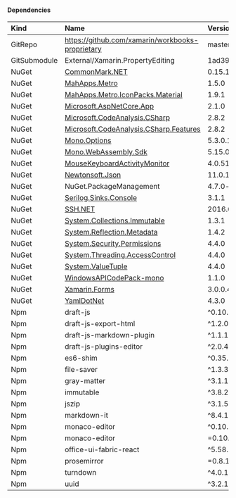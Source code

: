 #### Dependencies
| Kind         | Name                                             | Version                                  | License       |
| :----------- | :----------------------------------------------- | :--------------------------------------- | :------------ |
| GitRepo      | https://github.com/xamarin/workbooks-proprietary | master                                   |               |
| GitSubmodule | External/Xamarin.PropertyEditing                 | 1ad39236886f30dded16811e588ae4accddc4a19 |               |
| NuGet        | [CommonMark.NET][1]                              | 0.15.1-abock-workbooks.1384619           | [License][2]  |
| NuGet        | [MahApps.Metro][3]                               | 1.5.0                                    | [License][4]  |
| NuGet        | [MahApps.Metro.IconPacks.Material][5]            | 1.9.1                                    | [License][6]  |
| NuGet        | [Microsoft.AspNetCore.App][7]                    | 2.1.0                                    | [License][8]  |
| NuGet        | [Microsoft.CodeAnalysis.CSharp][9]               | 2.8.2                                    | [License][10] |
| NuGet        | [Microsoft.CodeAnalysis.CSharp.Features][9]      | 2.8.2                                    | [License][10] |
| NuGet        | [Mono.Options][11]                               | 5.3.0.1                                  | [License][12] |
| NuGet        | [Mono.WebAssembly.Sdk][13]                       | 5.15.0-wasm-0686aa0                      |               |
| NuGet        | [MouseKeyboardActivityMonitor][14]               | 4.0.5150.10665                           |               |
| NuGet        | [Newtonsoft.Json][15]                            | 11.0.1                                   | [License][16] |
| NuGet        | NuGet.PackageManagement                          | 4.7.0-zlocal-35658                       | [License][17] |
| NuGet        | [Serilog.Sinks.Console][18]                      | 3.1.1                                    | [License][19] |
| NuGet        | [SSH.NET][20]                                    | 2016.0.0                                 | [License][21] |
| NuGet        | [System.Collections.Immutable][22]               | 1.3.1                                    | [License][23] |
| NuGet        | [System.Reflection.Metadata][22]                 | 1.4.2                                    | [License][23] |
| NuGet        | [System.Security.Permissions][22]                | 4.4.0                                    | [License][24] |
| NuGet        | [System.Threading.AccessControl][22]             | 4.4.0                                    | [License][24] |
| NuGet        | [System.ValueTuple][22]                          | 4.4.0                                    | [License][24] |
| NuGet        | [WindowsAPICodePack-mono][25]                    | 1.1.0                                    |               |
| NuGet        | [Xamarin.Forms][26]                              | 3.0.0.482510                             | [License][27] |
| NuGet        | [YamlDotNet][28]                                 | 4.3.0                                    | [License][29] |
| Npm          | draft-js                                         | ^0.10.5                                  |               |
| Npm          | draft-js-export-html                             | ^1.2.0                                   |               |
| Npm          | draft-js-markdown-plugin                         | ^1.1.1                                   |               |
| Npm          | draft-js-plugins-editor                          | ^2.0.4                                   |               |
| Npm          | es6-shim                                         | ^0.35.3                                  |               |
| Npm          | file-saver                                       | ^1.3.3                                   |               |
| Npm          | gray-matter                                      | ^3.1.1                                   |               |
| Npm          | immutable                                        | ^3.8.2                                   |               |
| Npm          | jszip                                            | ^3.1.5                                   |               |
| Npm          | markdown-it                                      | ^8.4.1                                   |               |
| Npm          | monaco-editor                                    | ^0.10.1                                  |               |
| Npm          | monaco-editor                                    | =0.10.1                                  |               |
| Npm          | office-ui-fabric-react                           | ^5.58.0                                  |               |
| Npm          | prosemirror                                      | =0.8.1                                   |               |
| Npm          | turndown                                         | ^4.0.1                                   |               |
| Npm          | uuid                                             | ^3.2.1                                   |               |

[1]: https://github.com/Knagis/CommonMark.NET/
[2]: https://raw.githubusercontent.com/Knagis/CommonMark.NET/master/LICENSE.md
[3]: https://github.com/MahApps/MahApps.Metro
[4]: https://github.com/MahApps/MahApps.Metro/blob/master/LICENSE
[5]: https://github.com/MahApps/MahApps.Metro.IconPacks
[6]: https://opensource.org/licenses/MIT
[7]: https://asp.net/
[8]: https://raw.githubusercontent.com/aspnet/Home/2.0.0/LICENSE.txt
[9]: https://github.com/dotnet/roslyn
[10]: http://go.microsoft.com/fwlink/?LinkId=529443
[11]: https://github.com/xamarin/XamarinComponents/tree/master/XPlat/Mono.Options
[12]: https://github.com/xamarin/XamarinComponents/blob/master/XPlat/Mono.Options/License.md
[13]: https://github.com/mono/mono
[14]: http://globalmousekeyhook.codeplex.com/
[15]: https://www.newtonsoft.com/json
[16]: https://raw.github.com/JamesNK/Newtonsoft.Json/master/LICENSE.md
[17]: https://raw.githubusercontent.com/NuGet/NuGet.Client/dev/LICENSE.txt
[18]: https://github.com/serilog/serilog-sinks-console
[19]: https://www.apache.org/licenses/LICENSE-2.0
[20]: https://github.com/sshnet/SSH.NET/
[21]: https://github.com/sshnet/SSH.NET/blob/master/LICENSE
[22]: https://dot.net/
[23]: http://go.microsoft.com/fwlink/?LinkId=329770
[24]: https://github.com/dotnet/corefx/blob/master/LICENSE.TXT
[25]: https://github.com/mono/WindowsAPICodePack
[26]: http://xamarin.com/forms
[27]: http://aka.ms/xamarin-forms-license
[28]: https://github.com/aaubry/YamlDotNet/wiki
[29]: https://github.com/aaubry/YamlDotNet/blob/master/LICENSE
